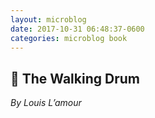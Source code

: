 ```yaml
---
layout: microblog
date: 2017-10-31 06:48:37-0600
categories: microblog book
---
```

## 📖 The Walking Drum
*By Louis L’amour*